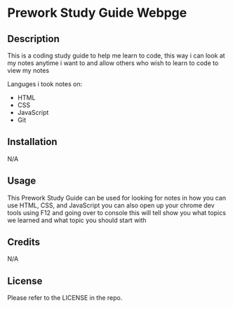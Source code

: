 # Prework Study Guide Webpge

## Description

This is a coding study guide to help me learn to code, this way i can look at my notes anytime i want to and allow others
who wish to learn to code to view my notes

Languges i took notes on:

- HTML
- CSS
- JavaScript
- Git

## Installation

N/A

## Usage

This Prework Study Guide can be used for looking for notes in how you can use HTML, CSS, and JavaScript
you can also open up your chrome dev tools using F12 and going over to console this will tell show 
you what topics we learned and what topic you should start with 


## Credits

N/A

## License

Please refer to the LICENSE in the repo.




